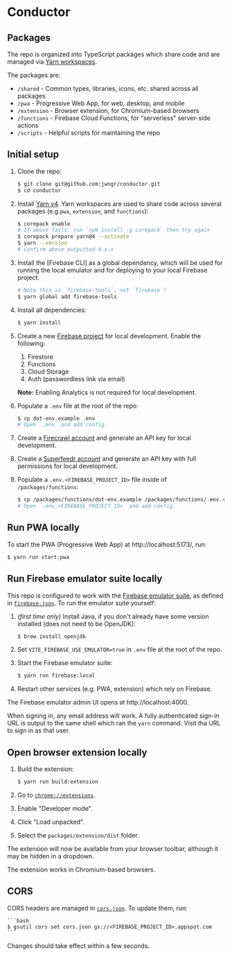 # Conductor

## Packages

The repo is organized into TypeScript packages which share code and are managed via
[Yarn workspaces](https://classic.yarnpkg.com/lang/en/docs/workspaces/).

The packages are:

- `/shared` - Common types, libraries, icons, etc. shared across all packages
- `/pwa` - Progressive Web App, for web, desktop, and mobile
- `/extension` - Browser extension, for Chromium-based browsers
- `/functions` - Firebase Cloud Functions, for "serverless" server-side actions
- `/scripts` - Helpful scripts for maintaining the repo

## Initial setup

1.  Clone the repo:

    ```bash
    $ git clone git@github.com:jwngr/conductor.git
    $ cd conductor
    ```

1.  Install [Yarn v4](https://yarnpkg.com/getting-started/install). Yarn workspaces are used to
    share code across several packages (e.g `pwa`, `extension`, and `functions`):

    ```bash
    $ corepack enable
    # If above fails: run `npm install -g corepack` then try again
    $ corepack prepare yarn@4 --activate
    $ yarn --version
    # Confirm above outputted 4.x.x
    ```

1.  Install the [Firebase CLI] as a global dependency, which will be used for running the local
    emulator and for deploying to your local Firebase project:

    ```bash
    # Note this is `firebase-tools`, not `firebase`!
    $ yarn global add firebase-tools
    ```

1.  Install all dependencies:

    ```bash
    $ yarn install
    ```

1.  Create a new [Firebase project](https://firebase.google.com/) for local development. Enable the
    following:

    1.  Firestore
    1.  Functions
    1.  Cloud Storage
    1.  Auth (passwordless link via email)

    **Note:** Enabling Analytics is not required for local development.

1.  Populate a `.env` file at the root of the repo:

    ```bash
    $ cp dot-env.example .env
    # Open `.env` and add config.
    ```

1.  Create a [Firecrawl account](https://www.firecrawl.dev/) and generate an API key for
    local development.

1.  Create a [Superfeedr account](https://superfeedr.com/) and generate an API key with
    full permissions for local development.

1.  Populate a `.env.<FIREBASE_PROJECT_ID>` file inside of `/packages/functions`:

    ```bash
    $ cp /packages/functions/dot-env.example /packages/functions/.env.<FIREBASE_PROJECT_ID>
    # Open `.env.<FIREBASE_PROJECT_ID>` and add config.
    ```

## Run PWA locally

To start the PWA (Progressive Web App) at http://localhost:5173/, run:

```bash
$ yarn run start:pwa
```

## Run Firebase emulator suite locally

This repo is configured to work with the
[Firebase emulator suite](https://firebase.google.com/docs/emulator-suite), as defined in
[`firebase.json`](/firebase.json). To run the emulator suite yourself:

1. _(first time only)_ Install Java, if you don't already have some version installed (does not need
   to be OpenJDK):

   ```bash
   $ brew install openjdk
   ```

1. Set `VITE_FIREBASE_USE_EMULATOR=true` in `.env` file at the root of the repo.

1. Start the Firebase emulator suite:

   ```bash
   $ yarn run firebase:local
   ```

1. Restart other services (e.g. PWA, extension) which rely on Firebase.

The Firebase emulator admin UI opens at http://localhost:4000.

When signing in, any email address will work. A fully authenticated sign-in URL is output to the
same shell which ran the `yarn` command. Visit tha URL to sign in as that user.

## Open browser extension locally

1. Build the extension:

   ```bash
   $ yarn run build:extension
   ```

1. Go to [`chrome://extensions`](chrome://extensions).

1. Enable "Developer mode".

1. Click "Load unpacked".

1. Select the `packages/extension/dist` folder.

The extension will now be available from your browser toolbar, although it may be hidden in a
dropdown.

The extension works in Chromium-based browsers.

## CORS

CORS headers are managed in [`cors.json`](/cors.json). To update them, run:

    ```bash
    $ gsutil cors set cors.json gs://<FIREBASE_PROJECT_ID>.appspot.com
    ```

Changes should take effect within a few seconds.
